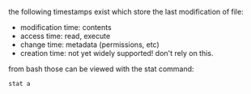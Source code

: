 the following timestamps exist which store the last modification of file:

- modification time: contents
- access time:       read, execute
- change time:       metadata (permissions, etc)
- creation time:     not yet widely supported! don't rely on this.

from bash those can be viewed with the stat command:

    stat a
